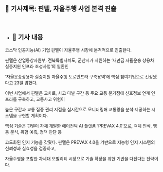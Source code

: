 ## 📰 기사제목: 핀텔, 자율주행 사업 본격 진출
<br>

- ## 📄 기사 내용
 코스닥 인공지능(AI) 기업 핀텔이 자율주행 시장에 본격적으로 진출한다.

 핀텔은 산업통상자원부, 전북특별자치도, 군산시가 지원하는 ‘새만금 자율운송 상용차 실증지원 인프라 조성사업’의 일환인 

 ‘자율운송상용차 실증지원 자율주행 도로인프라 구축용역’에 핵심 참여기업으로 선정됐다고 23일 밝혔다. 

 이번 사업에서 핀텔은 교차로, 사고 다발 구간 등 주요 교통 분기점에 신호정보 연계 인프라를 구축하고, 교통사고 위험이 

 높은 구간과 교통 집중 관리 지점을 실시간으로 모니터링해 교통량을 분석·제공하는 시스템을 구현할 계획이다.

 핵심 기술은 핀텔이 자체 개발한 에이전틱 AI 플랫폼 ‘PREVAX 4.0’으로, 객체 인식, 행동 분석, 위험 예측, 정책 판단 등 

 고도화된 인지 기능을 갖췄다. 핀텔은 PREVAX 4.0을 기반으로 지능형 인지 시스템의 신뢰성과 실효성을 검증하고, 

 자율주행을 포함한 차세대 모빌리티 시장으로 기술 확장을 위한 기반을 다진다는 전략이다.
